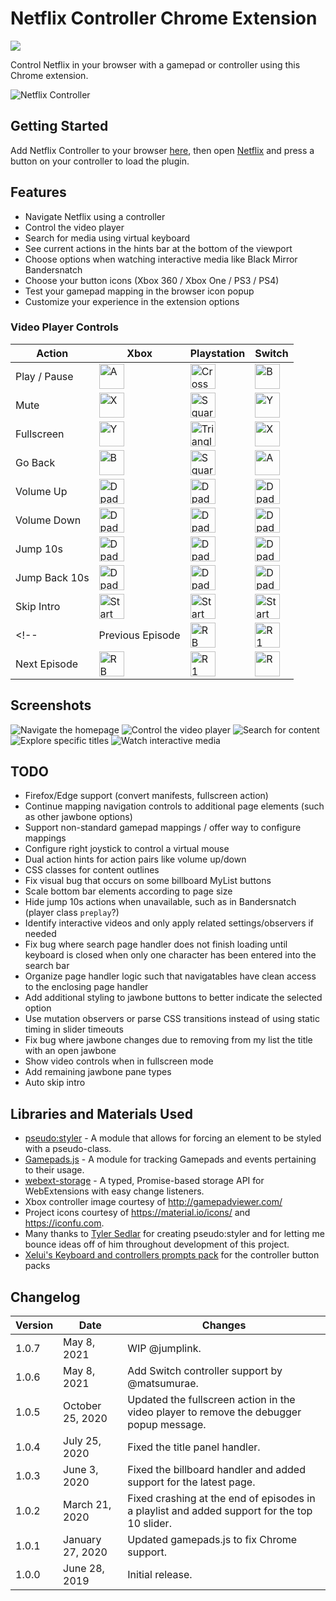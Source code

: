 # Netflix Controller Chrome Extension

[![](https://img.shields.io/chrome-web-store/v/kjgfkjidgcfgbabbhjephchohcghcdkf.svg)](https://chrome.google.com/webstore/detail/netflix-controller/kjgfkjidgcfgbabbhjephchohcghcdkf)

Control Netflix in your browser with a gamepad or controller using this Chrome extension.

![Netflix Controller](/webstore-assets/promo-large.png)

## Getting Started

Add Netflix Controller to your browser [here](https://chrome.google.com/webstore/detail/netflix-controller/kjgfkjidgcfgbabbhjephchohcghcdkf), then open [Netflix](https://www.netflix.com/browse) and press a button on your controller to load the plugin.

## Features

* Navigate Netflix using a controller
* Control the video player
* Search for media using virtual keyboard
* See current actions in the hints bar at the bottom of the viewport
* Choose options when watching interactive media like Black Mirror Bandersnatch
* Choose your button icons (Xbox 360 / Xbox One / PS3 / PS4)
* Test your gamepad mapping in the browser icon popup
* Customize your experience in the extension options

### Video Player Controls

| Action | Xbox | Playstation | Switch |
|--------|------|-------------|--------|
| Play / Pause  | <img alt='A' src='assets/buttons/Xbox%20One/XboxOne_A.png' width='40'>                   | <img alt='Cross' src='assets/buttons/PS4/PS4_Cross.png' width='40'>           |<img alt='B' src='assets/buttons/Switch/Switch_B.png' width='40'>                   |
| Mute          | <img alt='X' src='assets/buttons/Xbox%20One/XboxOne_X.png' width='40'>                   | <img alt='Square' src='assets/buttons/PS4/PS4_Square.png' width='40'>         |<img alt='Y' src='assets/buttons/Switch/Switch_Y.png' width='40'>                   |
| Fullscreen    | <img alt='Y' src='assets/buttons/Xbox%20One/XboxOne_Y.png' width='40'>                   | <img alt='Triangle' src='assets/buttons/PS4/PS4_Triangle.png' width='40'>     |<img alt='X' src='assets/buttons/Switch/Switch_X.png' width='40'>                   |
| Go Back       | <img alt='B' src='assets/buttons/Xbox%20One/XboxOne_B.png' width='40'>                   | <img alt='Square' src='assets/buttons/PS4/PS4_Square.png' width='40'>         |<img alt='A' src='assets/buttons/Switch/Switch_A.png' width='40'>                   |
| Volume Up     | <img alt='Dpad Up' src='assets/buttons/Xbox%20One/XboxOne_Dpad_Up.png' width='40'>       | <img alt='Dpad Up' src='assets/buttons/PS4/PS4_Dpad_Up.png' width='40'>       |<img alt='Dpad Up' src='assets/buttons/Switch/Switch_Dpad_Up.png' width='40'>       |
| Volume Down   | <img alt='Dpad Down' src='assets/buttons/Xbox%20One/XboxOne_Dpad_Down.png' width='40'>   | <img alt='Dpad Down' src='assets/buttons/PS4/PS4_Dpad_Down.png' width='40'>   |<img alt='Dpad Down' src='assets/buttons/Switch/Switch_Dpad_Down.png' width='40'>   |
| Jump 10s      | <img alt='Dpad Right' src='assets/buttons/Xbox%20One/XboxOne_Dpad_Right.png' width='40'> | <img alt='Dpad Right' src='assets/buttons/PS4/PS4_Dpad_Right.png' width='40'> |<img alt='Dpad Right' src='assets/buttons/Switch/Switch_Dpad_Right.png' width='40'> |
| Jump Back 10s | <img alt='Dpad Left' src='assets/buttons/Xbox%20One/XboxOne_Dpad_Left.png' width='40'>   | <img alt='Dpad Left' src='assets/buttons/PS4/PS4_Dpad_Left.png' width='40'>   |<img alt='Dpad Left' src='assets/buttons/Switch/Switch_Dpad_Left.png' width='40'>   |
| Skip Intro    | <img alt='Start' src='assets/buttons/Xbox%20One/XboxOne_Menu.png' width='40'>            | <img alt='Start' src='assets/buttons/PS4/PS4_Options.png' width='40'>         |<img alt='Start' src='assets/buttons/Switch/Switch_Home.png' width='40'>            |
<!-- | Previous Episode  | <img alt='RB' src='assets/buttons/Xbox%20One/XboxOne_LB.png' width='40'>                 | <img alt='R1' src='assets/buttons/PS4/PS4_L1.png' width='40'>                 |<img alt='R' src='assets/buttons/Switch/Switch_LB.png' width='40'>                 | -->
| Next Episode  | <img alt='RB' src='assets/buttons/Xbox%20One/XboxOne_RB.png' width='40'>                 | <img alt='R1' src='assets/buttons/PS4/PS4_R1.png' width='40'>                 |<img alt='R' src='assets/buttons/Switch/Switch_RB.png' width='40'>                 |

## Screenshots

![Navigate the homepage](/webstore-assets/screenshot-browse.jpg)
![Control the video player](/webstore-assets/screenshot-watch.jpg)
![Search for content](/webstore-assets/screenshot-search.jpg)
![Explore specific titles](/webstore-assets/screenshot-jawbone.jpg)
![Watch interactive media](/webstore-assets/screenshot-interactive.png)


## TODO
* Firefox/Edge support (convert manifests, fullscreen action)
* Continue mapping navigation controls to additional page elements (such as other jawbone options)
* Support non-standard gamepad mappings / offer way to configure mappings
* Configure right joystick to control a virtual mouse
* Dual action hints for action pairs like volume up/down
* CSS classes for content outlines
* Fix visual bug that occurs on some billboard MyList buttons
* Scale bottom bar elements according to page size
* Hide jump 10s actions when unavailable, such as in Bandersnatch (player class `preplay`?)
* Identify interactive videos and only apply related settings/observers if needed
* Fix bug where search page handler does not finish loading until keyboard is closed when only one character has been entered into the search bar
* Organize page handler logic such that navigatables have clean access to the enclosing page handler
* Add additional styling to jawbone buttons to better indicate the selected option
* Use mutation observers or parse CSS transitions instead of using static timing in slider timeouts
* Fix bug where jawbone changes due to removing from my list the title with an open jawbone
* Show video controls when in fullscreen mode
* Add remaining jawbone pane types
* Auto skip intro

## Libraries and Materials Used
* [pseudo:styler](https://github.com/TSedlar/pseudo-styler) - A module that allows for forcing an element to be styled with a pseudo-class.
* [Gamepads.js](https://github.com/FThompson/Gamepads.js) - A module for tracking Gamepads and events pertaining to their usage.
* [webext-storage](https://github.com/fregante/webext-storage) - A typed, Promise-based storage API for WebExtensions with easy change listeners.
* Xbox controller image courtesy of http://gamepadviewer.com/
* Project icons courtesy of https://material.io/icons/ and https://iconfu.com.
* Many thanks to [Tyler Sedlar](https://github.com/TSedlar) for creating pseudo:styler and for letting me bounce ideas off of him throughout development of this project.
* [Xelui's Keyboard and controllers prompts pack](https://github.com/DJLink/Xelu_Free_Controller-Key_Prompts) for the controller button packs

## Changelog
| Version | Date | Changes |
|---------|------|---------|
| 1.0.7 | May 8, 2021 | WIP @jumplink. |
| 1.0.6 | May 8, 2021 | Add Switch controller support by @matsumurae. |
| 1.0.5 | October 25, 2020 | Updated the fullscreen action in the video player to remove the debugger popup message. |
| 1.0.4 | July 25, 2020 | Fixed the title panel handler. |
| 1.0.3 | June 3, 2020 | Fixed the billboard handler and added support for the latest page. |
| 1.0.2 | March 21, 2020 | Fixed crashing at the end of episodes in a playlist and added support for the top 10 slider. |
| 1.0.1 | January 27, 2020 | Updated gamepads.js to fix Chrome support. |
| 1.0.0 | June 28, 2019 | Initial release.